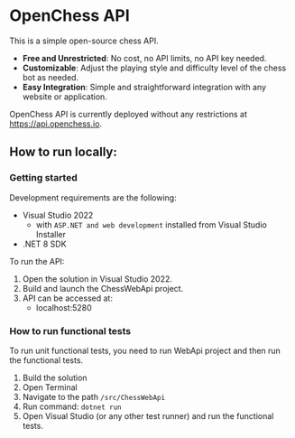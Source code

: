 # OpenChess API
This is a simple open-source chess API.

- **Free and Unrestricted**: No cost, no API limits, no API key needed.
- **Customizable**: Adjust the playing style and difficulty level of the chess bot as needed.
- **Easy Integration**: Simple and straightforward integration with any website or application.

OpenChess API is currently deployed without any restrictions at https://api.openchess.io.

## How to run locally:

### Getting started
Development requirements are the following:
- Visual Studio 2022 
    - with `ASP.NET and web development` installed from Visual Studio Installer
- .NET 8 SDK

To run the API:
1. Open the solution in Visual Studio 2022. 
2. Build and launch the ChessWebApi project.
3. API can be accessed at:
    - localhost:5280

### How to run functional tests
To run unit functional tests, you need to run WebApi project and then run the functional tests.

1. Build the solution
2. Open Terminal 
3. Navigate to the path `/src/ChessWebApi`
4. Run command: `dotnet run`
5. Open Visual Studio (or any other test runner) and run the functional tests.

